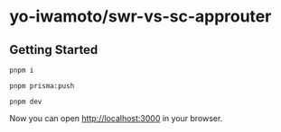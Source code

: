 # yo-iwamoto/swr-vs-sc-approuter

## Getting Started

```shell
pnpm i

pnpm prisma:push

pnpm dev
```

Now you can open [http://localhost:3000](http://localhost:3000) in your browser.
